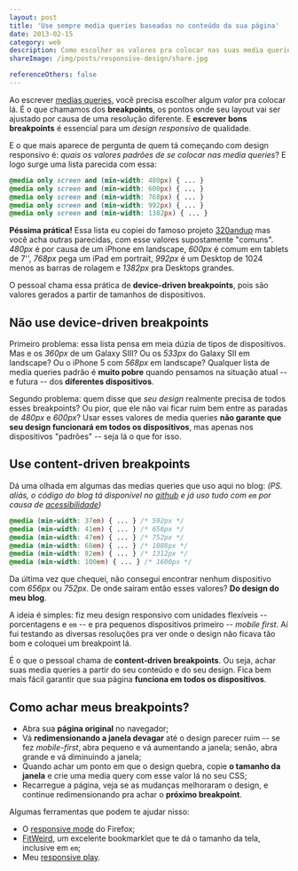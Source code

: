 ```yaml
---
layout: post
title: 'Use sempre media queries baseadas no conteúdo da sua página'
date: 2013-02-15
category: web
description: Como escolher os valores pra colocar nas suas media queries em um design responsivo.
shareImage: /img/posts/responsive-design/share.jpg

referenceOthers: false
---
```


Ao escrever [medias queries](http://blog.caelum.com.br/flexibilidade-em-paginas-para-dispositivos-moveis-com-media-queries/), você precisa escolher algum *valor* pra colocar lá. É o que chamamos dos **breakpoints**, os pontos onde seu layout vai ser ajustado por causa de uma resolução diferente. E **escrever bons breakpoints** é essencial para um *design responsivo* de qualidade.

E o que mais aparece de pergunta de quem tá começando com design responsivo é: *quais os valores padrões de se colocar nas media queries*? E logo surge uma lista parecida com essa:

```css
@media only screen and (min-width: 480px) { ... }
@media only screen and (min-width: 600px) { ... }
@media only screen and (min-width: 768px) { ... }
@media only screen and (min-width: 992px) { ... }
@media only screen and (min-width: 1382px) { ... }
```

**Péssima prática!** Essa lista eu copiei do famoso projeto [320andup](https://github.com/malarkey/320andup/blob/master/css/320andup.css) mas você acha outras parecidas, com esse valores supostamente "comuns". *480px* é por causa de um iPhone em landscape, *600px* é comum em tablets de 7'', *768px* pega um iPad em portrait, *992px* é um Desktop de 1024 menos as barras de rolagem e *1382px* pra Desktops grandes.

O pessoal chama essa prática de **device-driven breakpoints**, pois são valores gerados a partir de tamanhos de dispositivos.

## Não use device-driven breakpoints

Primeiro problema: essa lista pensa em meia dúzia de tipos de dispositivos. Mas e os *360px* de um Galaxy SIII? Ou os *533px* do Galaxy SII em landscape? Ou o iPhone 5 com *568px* em landscape? Qualquer lista de media queries padrão é **muito pobre** quando pensamos na situação atual -- e futura -- dos **diferentes dispositivos**.

Segundo problema: quem disse que *seu design* realmente precisa de todos esses breakpoints? Ou pior, que ele não vai ficar ruim bem entre as paradas de *480px* e *600px*? Usar esses valores de media queries **não garante que seu design funcionará em todos os dispositivos**, mas apenas nos dispositivos "padrões" -- seja lá o que for isso.

## Use content-driven breakpoints

Dá uma olhada em algumas das medias queries que uso aqui no blog: *(PS. aliás, o código do blog tá disponível no [github](https://github.com/sergiolopes/blog/tree/master/_includes/css) e já uso tudo com `em` por causa de [acessibilidade](/media-queries-zoom/))*

```css 
@media (min-width: 37em) { ... } /* 592px */
@media (min-width: 41em) { ... } /* 656px */
@media (min-width: 47em) { ... } /* 752px */
@media (min-width: 68em) { ... } /* 1088px */
@media (min-width: 82em) { ... } /* 1312px */
@media (min-width: 100em) { ... } /* 1600px */
```

Da última vez que chequei, não consegui encontrar nenhum dispositivo com *656px* ou *752px*. De onde saíram então esses valores? **Do design do meu blog**.

A ideia é simples: fiz meu design responsivo com unidades flexíveis -- porcentagens e `em` -- e pra pequenos dispositivos primeiro -- *mobile first*. Aí fui testando as diversas resoluções pra ver onde o design não ficava tão bom e coloquei um breakpoint lá.

É o que o pessoal chama de **content-driven breakpoints**. Ou seja, achar suas media queries a partir do seu conteúdo e do seu design. Fica bem mais fácil garantir que sua página **funciona em todos os dispositivos**.

## Como achar meus breakpoints?

* Abra sua **página original** no navegador;
* Vá **redimensionando a janela devagar** até o design parecer ruim -- se fez *mobile-first*, abra pequeno e vá aumentando a janela; senão, abra grande e vá diminuindo a janela;
* Quando achar um ponto em que o design quebra, copie **o tamanho da janela** e crie uma media query com esse valor lá no seu CSS;
* Recarregue a página, veja se as mudanças melhoraram o design, e continue redimensionando pra achar o **próximo breakpoint**.

Algumas ferramentas que podem te ajudar nisso:

* O [responsive mode](https://developer.mozilla.org/en-US/docs/Tools/Responsive_Design_View) do Firefox;
* [FitWeird](http://davatron5000.github.com/fitWeird/), um excelente bookmarklet que te dá o tamanho da tela, inclusive em `em`;
* Meu [responsive play](/responsive-video-play/).
